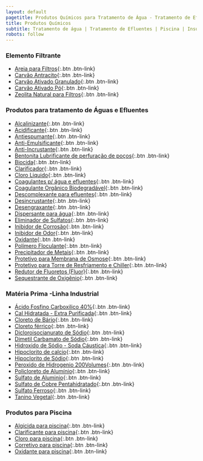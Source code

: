 ```yaml
---
layout: default
pagetitle: Produtos Químicos para Tratamento de Água - Tratamento de Efluente
title: Produtos Químicos
subtitle: Tratamento de água | Tratamento de Efluentes | Piscina | Insumos industriais
robots: follow
---
```

### Elemento Filtrante

- [Areia para Filtros](areia-para-filtro-de-agua.html){:.btn .btn-link}
- [Carvão Antracito](carvao-antracito.html){:.btn .btn-link}
- [Carvão Ativado Granulado](carvao-ativado-vegetal-granulado.html){:.btn .btn-link}
- [Carvão Ativado Pó](carvao-ativado-po.html){:.btn .btn-link}
- [Zeolita Natural para Filtros](zeolita-para-filtro-de-agua.html){:.btn .btn-link}

### Produtos para tratamento de Águas e Efluentes

- [Alcalinizante](alcalinizante-corretor-ph.html){:.btn .btn-link}
- [Acidificante](acidificante.html){:.btn .btn-link}
- [Antiespumante](antiespumante.html){:.btn .btn-link}
- [Anti-Emulsificante](anti-emulsificante-efluentes.html){:.btn .btn-link}
- [Anti-Incrustante](anti-incrustante.html){:.btn .btn-link}
- [Bentonita Lubrificante de perfuração de poços](lubrificante-perfuracao-pocos.html){:.btn .btn-link}
- [Biocida](biocida.html){:.btn .btn-link}
- [Clarificador](clarificador-agua-efluentes.html){:.btn .btn-link}
- [Cloro Liquido](cloro-liquido.html){:.btn .btn-link}
- [Coagulantes p/ água e efluentes](coagulante-agua-efluentes.html){:.btn .btn-link}
- [Coagulante Orgânico Biodegradável](coagulante-organico-biodegradavel.html){:.btn .btn-link}
- [Descomplexante para efluentes](descomplexante.html){:.btn .btn-link}
- [Desincrustante](desincrustante.html){:.btn .btn-link}
- [Desengraxante](desengraxante.html){:.btn .btn-link}
- [Dispersante para água](dispersante-para-agua-torre-resfriamento.html){:.btn .btn-link}
- [Eliminador de Sulfatos](eliminador-de-sulfatos.html){:.btn .btn-link}
- [Inibidor de Corrosão](inibidor-de-corrosao.html){:.btn .btn-link}
- [Inibidor de Odor](inibidor-de-odor.html){:.btn .btn-link}
- [Oxidante](oxidante-efluentes.html){:.btn .btn-link}
- [Polímero Floculante](polieletrolito-polimero-floculante.html){:.btn .btn-link}
- [Precipitador de Metais](precipitador-de-metais.html){:.btn .btn-link}
- [Protetivo para Membrana de Osmose](protetivo-membrana-osmose.html){:.btn .btn-link}
- [Protetivo para Torre de Resfriamento e Chiller](protetivo-para-torre-de-resfriamento-agua-gelada.html){:.btn .btn-link}
- [Redutor de Fluoretos (Fluor)](redutor-de-fluoretos.html){:.btn .btn-link}
- [Sequestrante de Oxigênio](sequestrante-de-oxigenio.html){:.btn .btn-link}

### Matéria Prima -Linha Industrial 

- [Ácido Fosfino Carboxilico 40%](acido-fosfino-carboxilico.html){:.btn .btn-link}
- [Cal Hidratada - Extra Purificada](cal-hidratada.html){:.btn .btn-link}
- [Cloreto de Bário](cloreto-de-bario.html){:.btn .btn-link}
- [Cloreto férrico](cloreto-ferrico.html){:.btn .btn-link}
- [Dicloroisocianurato de Sódio](dicloroisocianurato.html){:.btn .btn-link}
- [Dimetil Carbamato de Sódio](dimetil-carbamato-sodio.html){:.btn .btn-link}
- [Hidroxido de Sódio - Soda Cáustica](hidroxido-de-sodio-soda-caustica.html){:.btn .btn-link}
- [Hipoclorito de calcio](hipoclorito-de-calcio.html){:.btn .btn-link}
- [Hipoclorito de Sódio](hipoclorito-de-sodio.html){:.btn .btn-link}
- [Peroxido de Hidrogenio 200Volumes](peroxido-de-hidrogenio.html){:.btn .btn-link}
- [Policloreto de Alumínio](policloreto-de-aluminio.html){:.btn .btn-link}
- [Sulfato de Aluminio](sulfato-de-aluminio.html){:.btn .btn-link}
- [Sulfato de Cobre Pentahidratado](sulfato-de-cobre-pentahidratado.html){:.btn .btn-link}
- [Sulfato Ferroso](sulfato-ferroso.html){:.btn .btn-link}
- [Tanino Vegetal](tanino-vegetal.html){:.btn .btn-link}

### Produtos para Piscina

- [Algicida para piscina](algicida-para-piscina.html){:.btn .btn-link}
- [Clarificante para piscina](clarificante-para-piscina.html){:.btn .btn-link}
- [Cloro para piscina](cloro-para-piscina.html){:.btn .btn-link}
- [Corretivo para piscina](corretivo-para-piscina.html){:.btn .btn-link}
- [Oxidante para piscina](Oxidante-para-piscina.html){:.btn .btn-link}


